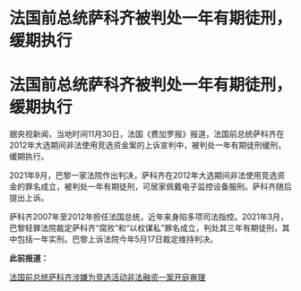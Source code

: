 # 法国前总统萨科齐被判处一年有期徒刑，缓期执行

# 法国前总统萨科齐被判处一年有期徒刑，缓期执行

据央视新闻，当地时间11月30日，法国《费加罗报》报道，法国前总统萨科齐在2012年大选期间非法使用竞选资金案的上诉宣判中，被判处一年有期徒刑缓刑，缓期执行。

2021年9月，巴黎一家法院作出判决，萨科齐在2012年大选期间非法使用竞选资金的罪名成立，被判处一年有期徒刑，可居家佩戴电子监控设备服刑。萨科齐随后提出上诉。

萨科齐2007年至2012年担任法国总统，近年来身陷多项司法指控。2021年3月，巴黎轻罪法院裁定萨科齐“腐败”和“以权谋私”罪名成立，判处其三年有期徒刑，其中包括一年实刑。巴黎上诉法院今年5月17日裁定维持判决。

**此前报道：**

[法国前总统萨科齐涉嫌为竞选活动非法融资一案开庭审理](https://news.qq.com/rain/a/20210521A00UOH00)

